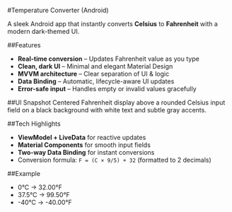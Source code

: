 #Temperature Converter (Android)

A sleek Android app that instantly converts **Celsius** to **Fahrenheit** with a modern dark-themed UI.

##Features
- **Real-time conversion** – Updates Fahrenheit value as you type
- **Clean, dark UI** – Minimal and elegant Material Design
- **MVVM architecture** – Clear separation of UI & logic
- **Data Binding** – Automatic, lifecycle-aware UI updates
- **Error-safe input** – Handles empty or invalid values gracefully

##UI Snapshot
Centered Fahrenheit display above a rounded Celsius input field on a black background with white text and subtle gray accents.

##Tech Highlights
- **ViewModel + LiveData** for reactive updates  
- **Material Components** for smooth input fields  
- **Two-way Data Binding** for instant conversions  
- Conversion formula: `F = (C × 9/5) + 32` (formatted to 2 decimals)

##Example
- 0°C → 32.00°F  
- 37.5°C → 99.50°F  
- -40°C → -40.00°F  
